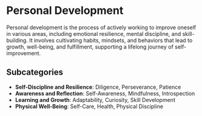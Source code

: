 # Personal Development

Personal development is the process of actively working to improve oneself in various areas, including emotional resilience, mental discipline, and skill-building. It involves cultivating habits, mindsets, and behaviors that lead to growth, well-being, and fulfillment, supporting a lifelong journey of self-improvement.

## Subcategories

- **Self-Discipline and Resilience**: Diligence, Perseverance, Patience
- **Awareness and Reflection**: Self-Awareness, Mindfulness, Introspection
- **Learning and Growth**: Adaptability, Curiosity, Skill Development
- **Physical Well-Being**: Self-Care, Health, Physical Discipline
